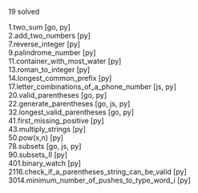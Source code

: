 19 solved

1.two_sum [go, py]  
2.add_two_numbers [py]  
7.reverse_integer [py]  
9.palindrome_number [py]  
11.container_with_most_water [py]  
13.roman_to_integer [py]  
14.longest_common_prefix [py]  
17.letter_combinations_of_a_phone_number [js, py]  
20.valid_parentheses [go, py]  
22.generate_parentheses [go, js, py]  
32.longest_valid_parentheses [go, py]  
41.first_missing_positive [py]  
43.multiply_strings [py]  
50.pow(x,n) [py]  
78.subsets [go, js, py]  
90.subsets_II [py]  
401.binary_watch [py]  
2116.check_if_a_parentheses_string_can_be_valid [py]  
3014.minimum_number_of_pushes_to_type_word_i [py]  
